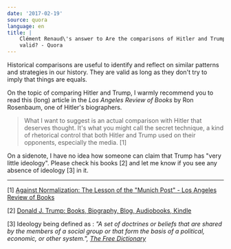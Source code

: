 ```yaml
---
date: '2017-02-19'
source: quora
language: en
title: |
    Clément Renaud\'s answer to Are the comparisons of Hitler and Trump
    valid? - Quora
---
```


Historical comparisons are useful to identify and reflect on similar
patterns and strategies in our history. They are valid as long as they
don't try to imply that things are equals.

On the topic of comparing Hitler and Trump, I warmly recommend you to
read this (long) article in the *Los Angeles Review of Books* by Ron
Rosenbaum, one of Hitler's biographers.

> What I want to suggest is an actual comparison with Hitler that
> deserves thought. It's what you might call the secret technique, a
> kind of rhetorical control that both Hitler and Trump used on their
> opponents, especially the media. \[1\]

On a sidenote, I have no idea how someone can claim that Trump has "very
little ideology". Please check his books \[2\] and let me know if you
see any absence of ideology \[3\] in it.

------------------------------------------------------------------------

\[1\] [Against Normalization: The Lesson of the "Munich Post" - Los
Angeles Review of
Books](https://lareviewofbooks.org/article/normalization-lesson-munich-post/)

\[2\] [Donald J. Trump: Books, Biography, Blog, Audiobooks,
Kindle](https://www.amazon.com/Donald-J.-Trump/e/B001H6O8M2)

\[3\] Ideology being defined as : *"A set of doctrines or beliefs that
are shared by the members of a social group or that form the basis of a
political, economic, or other system.",* [*The Free
Dictionary*](http://www.thefreedictionary.com/ideology)
